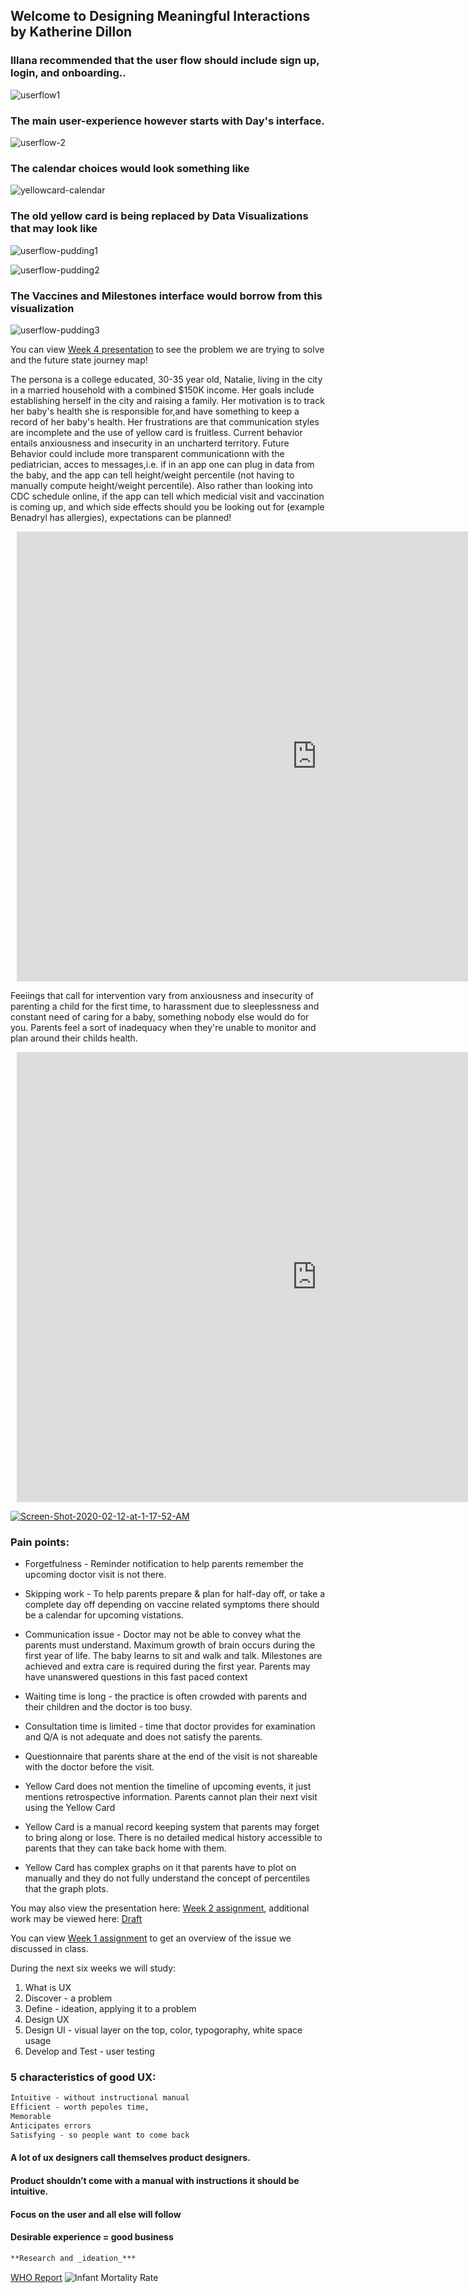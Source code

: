 ## Welcome to Designing Meaningful Interactions by Katherine Dillon


### Illana recommended that the user flow should include sign up, login, and onboarding..
![userflow1](userflow1.png)

### The main user-experience however starts with Day's interface.
![userflow-2](userflow-2.jpg)

### The calendar choices would look something like
![yellowcard-calendar](yellowcard-calendar.jpg)

### The old yellow card is being replaced by Data Visualizations that may look like

![userflow-pudding1](userflow-pudding1.png)

![userflow-pudding2](userflow-pudding2.png)

### The Vaccines and Milestones interface would borrow from this visualization

![userflow-pudding3](userflow-pudding3.png)





You can view [Week 4 presentation](https://docs.google.com/presentation/d/1d0VlyH_sJjfWlDtPem4eYXyoOKvPOLYIcXUFmmIPWgE/edit?usp=sharing) to see the problem we are trying to solve and the future state journey map!


The persona is a college educated, 30-35 year old, Natalie, living in the city in a married household with a combined $150K income. Her goals include establishing herself in the city and raising a family. Her motivation is to track her baby's health she is responsible for,and have something to keep a record of her baby's health. Her frustrations are that communication styles are incomplete and the use of yellow card is fruitless. Current behavior entails anxiousness and insecurity in an uncharterd territory. Future Behavior could include more transparent communicationn with the pediatrician, acces to messages,i.e. if in an app one can plug in data from the baby, and the app can tell height/weight percentile (not having to manually compute height/weight percentile). Also rather than looking into CDC schedule online, if the app can tell which medicial visit and vaccination is coming up, and which side effects should you be looking out for (example Benadryl has allergies), expectations can be planned! 

<div style="width: 960px; height: 720px; margin: 10px; position: relative;"><iframe allowfullscreen frameborder="0" style="width:960px; height:720px" src="https://www.lucidchart.com/documents/embeddedchart/0c71de23-71a6-41f7-945e-6614a8a51a0b" id="OG7wMhvW_Dvr"></iframe></div>

Feeiings that call for intervention vary from anxiousness and insecurity of parenting a child for the first time, to harassment due to sleeplessness and constant need of caring for a baby, something nobody else would do for you. Parents feel a sort of inadequacy when they're unable to monitor and plan around their childs health.

<div style="width: 960px; height: 720px; margin: 10px; position: relative;"><iframe allowfullscreen frameborder="0" style="width:960px; height:720px" src="https://www.lucidchart.com/documents/embeddedchart/86138730-5a45-4248-97e5-290b9dff342f" id="cF7wV2W6cnN_"></iframe></div>



<a href="https://ibb.co/4RWRjD2"><img src="https://i.ibb.co/HT7TrMC/Screen-Shot-2020-02-12-at-1-17-52-AM.png" alt="Screen-Shot-2020-02-12-at-1-17-52-AM" border="0"></a>

### Pain points:

- Forgetfulness - Reminder notification to help parents remember the upcoming doctor visit is not there.

- Skipping work  - To help parents prepare & plan for half-day off, or take a complete day off depending on vaccine  related symptoms there should be a calendar for upcoming vistations.

- Communication issue - Doctor may not be able to convey what the parents must understand. Maximum growth of brain occurs during the first year of life. The baby learns to sit and walk and talk. Milestones are achieved and extra care is required during the first year. Parents may have unanswered questions in this fast paced context

- Waiting time is long - the practice is often crowded with parents and their children and the doctor is too busy. 

- Consultation time is limited - time that doctor provides for examination and Q/A is not adequate and does not satisfy the parents. 

- Questionnaire  that parents share at the end of the visit  is not shareable with the doctor before the visit. 

- Yellow Card does not mention the timeline of  upcoming events, it just mentions retrospective information. Parents cannot plan their next visit using the Yellow Card

- Yellow Card is a manual record keeping system that parents may forget to bring along or lose. There is no detailed medical history accessible to parents that they can take back home with them. 

- Yellow Card has complex graphs on it that parents have to plot on manually and they do not fully understand the concept of percentiles that the graph plots. 

You may also view the presentation here: [Week 2 assignment](https://docs.google.com/presentation/d/1rmCEI9mxrBIwhK_9jC0UuLdtaj3pPm7GnEphu9-QTo4/edit?usp=sharing), additional work may be viewed here: [Draft](https://docs.google.com/presentation/d/1PdGTNkk3kwJqzzhY7qmCddiQNnnOptJWOikt1MQV4B0/edit#slide=id.g6ecccd1907_0_165)



You can view [Week 1 assignment](https://docs.google.com/presentation/d/1vgpuJA4gBx7ddJbG7qAa_ueDPiDff4OaIl3Gv5FYZaU/edit#slide=id.p) to get an overview of the issue we discussed in class. 

During the next six weeks we will study:

1. What is UX
2. Discover - a problem
3. Define - ideation, applying it to a problem
4. Design UX
5. Design UI - visual layer on the top, color, typogoraphy, white space usage 
6. Develop and Test - user testing


### 5 characteristics of good UX:
```markdown
Intuitive - without instructional manual
Efficient - worth pepoles time,
Memorable
Anticipates errors
Satisfying - so people want to come back
```

#### A lot of ux designers call themselves product designers.
#### Product shouldn’t come with a manual with instructions it should be intuitive. 
#### Focus on the user and all else will follow 
#### Desirable experience = good business 

```markdown
**Research and _ideation_***
```
[WHO Report](www.timesvr.com) ![Infant Mortality Rate](https://images.unsplash.com/photo-1562887106-0ba63ac82e02?ixlib=rb-1.2.1&dpr=2&auto=format&fit=crop&w=416&h=312&q=60)



